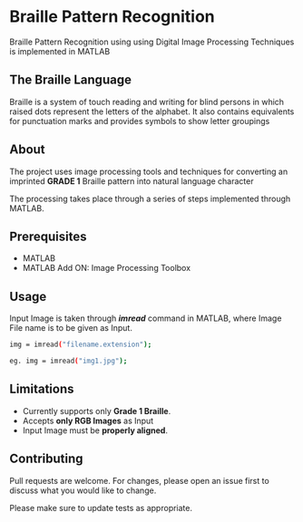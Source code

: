 # Braille Pattern Recognition 

Braille Pattern Recognition using using Digital Image Processing Techniques is implemented in MATLAB

## The Braille Language

Braille is a system of touch reading and writing for blind persons in which raised dots represent the letters of the alphabet. It also contains equivalents for punctuation marks and provides symbols to show letter groupings

## About

The project uses image processing tools and techniques for converting an imprinted __GRADE 1__ Braille pattern into natural language character

The processing takes place through a series of steps implemented through MATLAB. 

## Prerequisites
* MATLAB
* MATLAB Add ON: Image Processing Toolbox

## Usage

Input Image is taken through _**imread**_ command in MATLAB, where Image File name is to be given as Input.

```bash
img = imread("filename.extension");

eg. img = imread("img1.jpg");
```

## Limitations

* Currently supports only **Grade 1 Braille**.
* Accepts **only RGB Images** as Input
* Input Image must be **properly aligned**.

## Contributing
Pull requests are welcome. For changes, please open an issue first to discuss what you would like to change.

Please make sure to update tests as appropriate.




